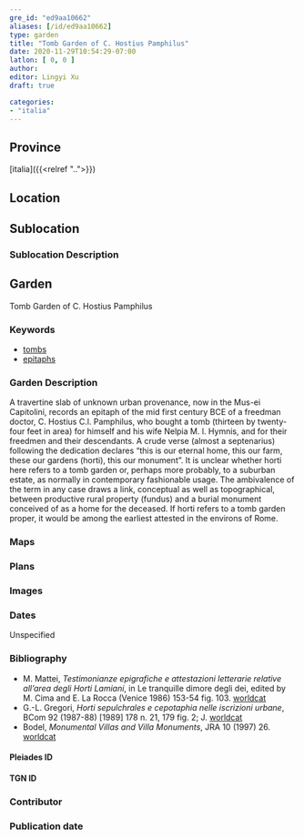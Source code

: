 ```yaml
---
gre_id: "ed9aa10662"
aliases: [/id/ed9aa10662]
type: garden
title: "Tomb Garden of C. Hostius Pamphilus"
date: 2020-11-29T10:54:29-07:00
latlon: [ 0, 0 ]
author:
editor: Lingyi Xu
draft: true

categories:
- "italia"
---
```


## Province
[italia]({{<relref "..">}})

## Location

<!--### Location Description-->

<!-- LEAVE THIS BLANK FOR NOW -->

## Sublocation

### Sublocation Description

## Garden

Tomb Garden of C. Hostius Pamphilus

### Keywords

- [tombs](http://vocab.getty.edu/page/aat/300005926)
- [epitaphs](http://vocab.getty.edu/page/aat/300028729)

### Garden Description
A travertine slab of unknown urban provenance, now in the Mus-ei Capitolini, records an epitaph of the mid first century BCE of a freedman doctor, C. Hostius C.l. Pamphilus, who bought a tomb (thirteen by twenty-four feet in area) for himself and his wife Nelpia M. l. Hymnis, and for their freedmen and their descendants. A crude verse (almost a septenarius) following the dedication declares “this is our eternal home, this our farm, these our gardens (horti), this our monument”. It is unclear whether horti here refers to a tomb garden or, perhaps more probably, to a suburban estate, as normally in contemporary fashionable usage. The ambivalence of the term in any case draws a link, conceptual as well as topographical, between productive rural property (fundus) and a burial monument conceived of as a home for the deceased. If horti refers to a tomb garden proper, it would be among the earliest attested in the environs of Rome.

### Maps

<!--
{{< image src="FILENAME" alt="ALT_TEXT" title="CAPTION" >}}
-->

### Plans

### Images

### Dates
Unspecified

### Bibliography
- M. Mattei, *Testimonianze epigrafiche e attestazioni letterarie relative all’area degli Horti Lamiani*, in Le tranquille dimore degli dei, edited by M. Cima and E. La Rocca (Venice 1986) 153-54 fig. 103. [worldcat](https://www.worldcat.org/title/tranquille-dimore-degli-dei-la-residenza-imperiale-degli-horti-lamiani/oclc/488260676&referer=brief_results)
- G.-L. Gregori, *Horti sepulchrales e cepotaphia nelle iscrizioni urbane*, BCom 92 (1987-88) [1989] 178 n. 21, 179 fig. 2; J. [worldcat](https://www.worldcat.org/title/horti-sepulchrales-e-cepotaphia-nelle-iscrizioni-urbane/oclc/886794800&referer=brief_results)
- Bodel, *Monumental Villas and Villa Monuments*, JRA 10 (1997) 26. [worldcat](https://www.worldcat.org/title/hadrians-villa-and-villa-deste/oclc/18871033&referer=brief_results)

<!--#### Periodo ID-->

<!-- [PERIODO_ID](https://pleiades.stoa.org/places/PLEIADES_ID) -->

#### Pleiades ID

#### TGN ID

### Contributor

### Publication date

<!--### Related articles-->

<!-- Links to other related articles. Leave blank for now -->